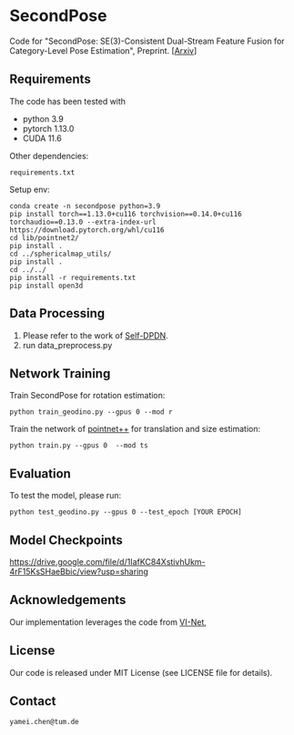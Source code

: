 # SecondPose

Code for "SecondPose: SE(3)-Consistent Dual-Stream Feature Fusion for Category-Level Pose Estimation", Preprint. [[Arxiv](https://arxiv.org/abs/2311.11125)]




## Requirements
The code has been tested with
- python 3.9
- pytorch 1.13.0
- CUDA 11.6

Other dependencies:

```
requirements.txt
```

Setup env:

```
conda create -n secondpose python=3.9
pip install torch==1.13.0+cu116 torchvision==0.14.0+cu116 torchaudio==0.13.0 --extra-index-url https://download.pytorch.org/whl/cu116
cd lib/pointnet2/
pip install .
cd ../sphericalmap_utils/
pip install .
cd ../../
pip install -r requirements.txt
pip install open3d
```

## Data Processing

1. Please refer to the work of [Self-DPDN](https://github.com/JiehongLin/Self-DPDN).
2. run data_preprocess.py


## Network Training


Train SecondPose for rotation estimation:

```
python train_geodino.py --gpus 0 --mod r
```

Train the network of [pointnet++](https://github.com/charlesq34/pointnet2) for translation and size estimation:

```
python train.py --gpus 0  --mod ts 
```


## Evaluation

To test the model, please run:

```
python test_geodino.py --gpus 0 --test_epoch [YOUR EPOCH]
```

## Model Checkpoints

https://drive.google.com/file/d/1IafKC84XstivhUkm-4rF15KsSHaeBbic/view?usp=sharing

## Acknowledgements

Our implementation leverages the code from [VI-Net](https://github.com/JiehongLin/VI-Net), 

## License
Our code is released under MIT License (see LICENSE file for details).

## Contact
`yamei.chen@tum.de`

